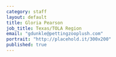 ```yaml
---
category: staff
layout: default
title: Gloria Pearson
job_title: Texas/TOLA Region
email: "gdunkle@pettingzooplush.com"
portrait: "http://placehold.it/300x200"
published: true
---
```


